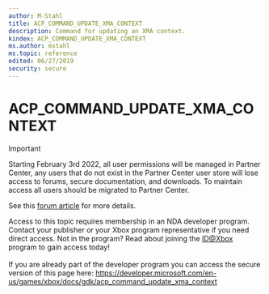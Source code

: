 ```yaml
---
author: M-Stahl
title: ACP_COMMAND_UPDATE_XMA_CONTEXT
description: Command for updating an XMA context.
kindex: ACP_COMMAND_UPDATE_XMA_CONTEXT
ms.author: mstahl
ms.topic: reference
edited: 06/27/2019
security: secure
---
```


# ACP_COMMAND_UPDATE_XMA_CONTEXT
> [!IMPORTANT]
> Starting February 3rd 2022, all user permissions will be managed in Partner Center, any users that do not exist in the Partner Center user store will lose access to forums, secure documentation, and downloads. To maintain access all users should be migrated to Partner Center. <p></p>See this <a href="https://forums.xboxlive.com/articles/132187/breaking-change-user-access-for-forums-secure-docu.html">forum article</a> for more details.  

 Access to this topic requires membership in an NDA developer program. Contact your publisher or your Xbox program representative if you need direct access. Not in the program? Read about joining the <a href="https://www.xbox.com/Developers/id">ID@Xbox</a> program to gain access today!  <br/><br/>If you are already part of the developer program you can access the secure version of this page here: <a target="_blank" href="https://developer.microsoft.com/en-us/games/xbox/docs/gdk/acp_command_update_xma_context">https://developer.microsoft.com/en-us/games/xbox/docs/gdk/acp_command_update_xma_context</a>